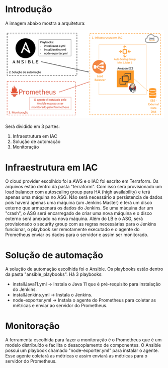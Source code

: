 # Introdução
A imagem abaixo mostra a arquitetura:

![arquitetura](images/arquitetura.png)

Será dividido em 3 partes:
1. Infraestrutura em IAC
2. Solução de automação
3. Monitoração

# Infraestrutura em IAC
O cloud provider escolhido foi a AWS e o IAC foi escrito em Terraform. Os arquivos estão dentro da pasta "terraform". 
Com isso será provisionado um load balancer com autoscaling group para HA (high availability) e terá apenas uma máquina no ASG. Não será necessário a persistencia de dados pois haverá apenas uma máquina (um Jenkins Master) e terá um disco externo que armazenará os dados do Jenkins. Se uma máquina dar um "crash", o ASG será encarregado de criar uma nova máquina e o disco externo será anexado na nova máquina.
Além do LB e o ASG, será provisionado o security group com as regras necessárias para o Jenkins funcionar, o playbook ser remotamente executado e o agente do Prometheus enviar os dados para o servidor e assim ser monitorado.

# Solução de automação
A solução de automação escolhida foi o Ansible. Os playbooks estão dentro da pasta "ansible_playbooks". Há 3 playbooks:
  - installJava11.yml -> Instala o Java 11 que é pré-requisito para instalação do Jenkins.
  - installJenkins.yml -> Instala o Jenkins.
  - node-exporter.yml -> Instala o agente do Prometheus para coletar as métricas e enviar ao servidor do Prometheus.
    
# Monitoração
A ferramenta escolhida para fazer a monitoração é o Prometheus que é um modelo distribuído e facilita o desacoplamento de componentes.
O Ansible possui um playbook chamado "node-exporter.yml" para instalar o agente. Esse agente coletará as métricas e assim enviará as métricas para o servidor do Prometheus.


